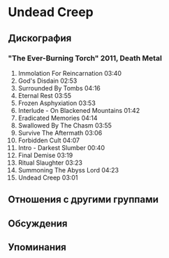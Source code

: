 # Undead Creep



## Дискография

### "The Ever-Burning Torch" 2011, Death Metal

1. Immolation For Reincarnation  03:40 
2. God's Disdain  02:53
3. Surrounded By Tombs  04:16  
4. Eternal Rest  03:55 
5. Frozen Asphyxiation  03:53 
6. Interlude - On Blackened Mountains  01:42 
7. Eradicated Memories  04:14 
8. Swallowed By The Chasm  03:55 
9. Survive The Aftermath  03:06  
10. Forbidden Cult  04:07
11. Intro - Darkest Slumber  00:40
12. Final Demise  03:19 
13. Ritual Slaughter  03:23 
14. Summoning The Abyss Lord  04:23 
15. Undead Creep  03:01 


## Отношения с другими группами


## Обсуждения


## Упоминания

